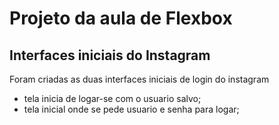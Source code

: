 # Projeto da aula de Flexbox

## Interfaces iniciais do Instagram

Foram criadas as duas interfaces iniciais de login do instagram 

 - tela inicia de logar-se com o usuario salvo;
 - tela inicial onde se pede usuario e senha para logar;
